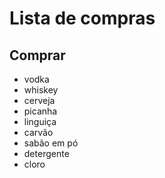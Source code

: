 # Lista de compras

## Comprar
* vodka
* whiskey
* cerveja
* picanha
* linguiça
* carvão
* sabão em pó
* detergente
* cloro
